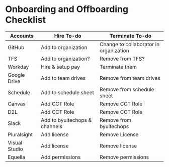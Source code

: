 # Onboarding and Offboarding Checklist
|Accounts|Hire To-do| Terminate To-do|
|--------|----------|----------------|
|GitHub|Add to organization|Change to collaborator in organization|
|TFS|Add to organization?|Remove from TFS?|
|Workday|Hire & setup pay|Terminate them|
|Google Drive| Add to team drives|Remove from team drives|
|Schedule| Add to schedule sheet|Remove from schedule sheet|
|Canvas|Add CCT Role|Remove CCT Role|
|D2L|Add CCT Role|Remove CCT Role|
|Slack|Add to byuitechops & channels|Remove from byuitechops|
|Pluralsight|Add license|Remove License|
|Visual Studio|Add license|Remove license|
|Equella|Add permissions|Remove permissions|
